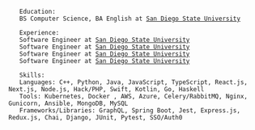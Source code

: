 <pre>
 <code>
   Education:
   BS Computer Science, BA English at <a href="https://sdsu.edu">San Diego State University</a>

   Experience:
   Software Engineer at <a href="https://sdsu.edu">San Diego State University</a>
   Software Engineer at <a href="https://sdsu.edu">San Diego State University</a>
   Software Engineer at <a href="https://sdsu.edu">San Diego State University</a>
   Software Engineer at <a href="https://sdsu.edu">San Diego State University</a>

   Skills:
   Languages: C++, Python, Java, JavaScript, TypeScript, React.js, Next.js, Node.js, Hack/PHP, Swift, Kotlin, Go, Haskell
   Tools: Kubernetes, Docker , AWS, Azure, Celery/RabbitMQ, Nginx, Gunicorn, Ansible, MongoDB, MySQL
   Frameworks/Libraries: GraphQL, Spring Boot, Jest, Express.js, Redux.js, Chai, Django, JUnit, Pytest, SSO/Auth0
 </code>
</pre>
